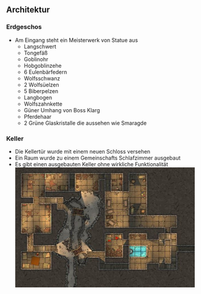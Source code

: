## Architektur
### Erdgeschos
- Am Eingang steht ein Meisterwerk von Statue aus
	- Langschwert
	- Tongefäß
	- Goblinohr
	- Hobgoblinzehe
	- 6 Eulenbärfedern
	- Wolfsschwanz
	- 2 Wolfsüelzen
	- 5 Biberpelzen
	- Langbogen
	- Wolfszahnkette
	- Güner Umhang von Boss Klarg
	- Pferdehaar
	- 2 Grüne Glaskristalle die aussehen wie Smaragde

### Keller
- Die Kellertür wurde mit einem neuen Schloss versehen
- Ein Raum wurde zu einem Gemeinschafts Schlafzimmer ausgebaut
- Es gibt einen ausgebauten Keller ohne wirkliche Funktionalität
![Keller](Bilder/ManorKeller.jpg)

